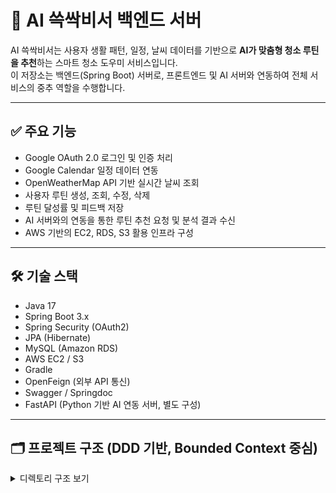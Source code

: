 # 🧹 AI 쓱싹비서 백엔드 서버

AI 쓱싹비서는 사용자 생활 패턴, 일정, 날씨 데이터를 기반으로 **AI가 맞춤형 청소 루틴을 추천**하는 스마트 청소 도우미 서비스입니다.  
이 저장소는 백엔드(Spring Boot) 서버로, 프론트엔드 및 AI 서버와 연동하여 전체 서비스의 중추 역할을 수행합니다.

---

## ✅ 주요 기능

- Google OAuth 2.0 로그인 및 인증 처리
- Google Calendar 일정 데이터 연동
- OpenWeatherMap API 기반 실시간 날씨 조회
- 사용자 루틴 생성, 조회, 수정, 삭제
- 루틴 달성률 및 피드백 저장
- AI 서버와의 연동을 통한 루틴 추천 요청 및 분석 결과 수신
- AWS 기반의 EC2, RDS, S3 활용 인프라 구성

---

## 🛠 기술 스택

- Java 17
- Spring Boot 3.x
- Spring Security (OAuth2)
- JPA (Hibernate)
- MySQL (Amazon RDS)
- AWS EC2 / S3
- Gradle
- OpenFeign (외부 API 통신)
- Swagger / Springdoc
- FastAPI (Python 기반 AI 연동 서버, 별도 구성)

---

## 🗂 프로젝트 구조 (DDD 기반, Bounded Context 중심)

<details>
<summary>디렉토리 구조 보기</summary>

```text
src
 └─ main
     └─ java
         └─ com.example.napzak
             ├─ auth            # 인증/인가 관련 모듈 (Google OAuth)
             ├─ common          # 공통 유틸, 상수, response wrapper 등
             ├─ domain
             │   ├─ routine     # 루틴 생성/조회/달성 처리
             │   ├─ feedback    # 사용자 피드백 수집 도메인
             │   └─ calendar    # Google Calendar 연동 도메인
             ├─ external        # 외부 API 연동 (OpenWeather, AI 서버 등)
             ├─ global          # 예외 처리, 설정 클래스, 응답 필터 등 전역 구성
             ├─ swagger         # Swagger 문서화 관련 설정
             └─ NapzakApplication.java  # Main Application Class
```

---

### ☁️ 배포 인프라 구성

| 구성 요소       | 내용                                     |
|----------------|------------------------------------------|
| **백엔드**       | AWS EC2 (Ubuntu + Spring Boot)           |
| **DB**           | Amazon RDS (MySQL)                       |
| **파일 저장소**   | Amazon S3 (청소 인증 사진, 비교 이미지 등) |
| **AI 서버**       | FastAPI (별도 EC2 또는 Docker Container) |

---

## 📌 협업 컨벤션

[📝 TEAM-ROCKRACCOON Ground Rule 문서 보기](https://github.com/TEAM-ROCKRACCOON/.github/blob/main/GroundRule.MD)